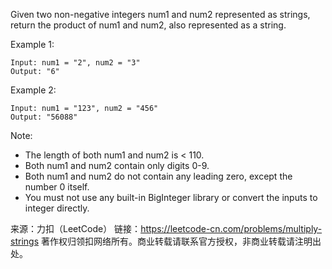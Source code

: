 Given two non-negative integers num1 and num2 represented as strings, return the product of num1 and num2, also represented as a string.

Example 1:

    Input: num1 = "2", num2 = "3"
    Output: "6"
Example 2:

    Input: num1 = "123", num2 = "456"
    Output: "56088"
Note:

* The length of both num1 and num2 is < 110.
* Both num1 and num2 contain only digits 0-9.
* Both num1 and num2 do not contain any leading zero, except the number 0 itself.
* You must not use any built-in BigInteger library or convert the inputs to integer directly.

来源：力扣（LeetCode）
链接：https://leetcode-cn.com/problems/multiply-strings
著作权归领扣网络所有。商业转载请联系官方授权，非商业转载请注明出处。
